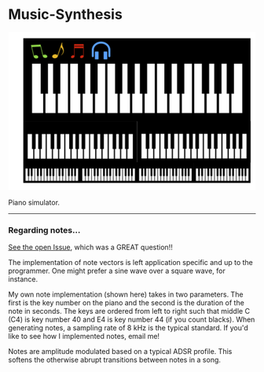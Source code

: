 # Music-Synthesis

<img src="images/synth.png" img width="600">

Piano simulator.

---

### Regarding notes...
 <a href="https://www.github.com/dm20/Music-Synthesis/issues/1/">See the open Issue</a>, which was a GREAT question!!

The implementation of note vectors is left application specific and up to the programmer. One might prefer a sine wave over a square wave, for instance.

My own note implementation (shown here) takes in two parameters. The first is the key number on the piano and the second is the duration of the note in seconds. The keys are ordered from left to right such that middle C (C4) is key number 40 and E4 is key number 44 (if you count blacks). When generating notes, a sampling rate of 8 kHz is the typical standard. If you'd like to see how I implemented notes, email me!

Notes are amplitude modulated based on a typical ADSR profile. This softens the otherwise abrupt transitions between notes in a song.
